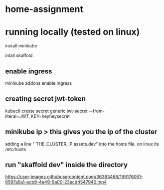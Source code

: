 # home-assignment

# running locally (tested on linux)

install minikube

intall skaffold

## enable ingress

minikube addons enable ingress
  
## creating secret jwt-token

kubectl create secret generic jwt-secret --from-literal=JWT_KEY=heyheysecret
  
## minikube ip > this gives you the ip of the cluster

adding a line " THE_CLUSTER_IP assets.dev" into the hosts file. on linux its /etc/hosts
  
## run "skaffold dev" inside the directory  
 
https://user-images.githubusercontent.com/36383468/199176051-6597a5a1-ecb9-4e49-9a00-23ecd4547940.mp4
